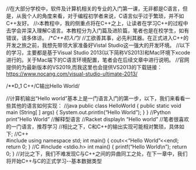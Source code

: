 //在大部分学校中，软件及计算机相关的专业的入门第一课，无非都是C语言，但是，从我个人的角度来看，对于编程初学者来说，C语言似乎过于繁琐，并不如C++友好。
//›本教程中，我的侧重点将在C++之上，让读者在学习C++的过程中去学会并深入理解C语言。本教程分为入门篇及进阶篇，笔者也是在校学生，如有错误，请多体谅。
/**C++初入门*/
//工欲善其事，必先利其器。在正式进入C++的开发之旅之前，我想先带领大家准备好Vistal Studio这一强大的开发环境。
//以下的学习，主要都是基于Visual Studio 2013(以下简称VS2013)和Mac环境下xcode进行的。关于Mac端下的C语言环境配置，笔者会在后续文章中进行说明。
//官网提供的为最新版本的VS2019,而我这里也会提供VS2013的下载链接：https://www.nocang.com/visual-studio-ultimate-2013/

/**D_1 C++/C输出Hello World/

//计算机输出“Hello world”基本上是一门语言入门的第一步，以下，我们来看看一些其他的语言如何实现：
//java
public class HelloWorld {
public static void main (String[ ] args) {
      System.out.println(“Hello World”);
   }
}
//Python
print”Hello World” //解释型语言
//Racket
displayln “Hello world” //笔者很喜欢的一门语言，推荐学习
//相比之下，C和C++的输出实现可能相对繁琐，具体如下;
//C++                            
#include <iostream>
using namespace std;
int main()
 {
  cout<<“Hello World”<<endl;
  return 0;
 }
//C
#include <stdio.h>
int main()
{
printf(“Hello World\n”);
return 0;
}
  //对比之下，我们不难发现C与C++之间的异曲同工之处，在下一章中，我们将开始C++与C的正式学习--基本数据类型
